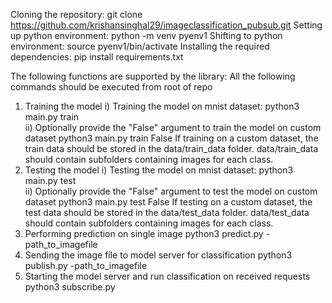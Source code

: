 Cloning the repository:
git clone https://github.com/krishansinghal29/imageclassification_pubsub.git
Setting up python environment:
python -m venv pyenv1
Shifting to python environment:
source pyenv1/bin/activate
Installing the required dependencies:
pip install requirements.txt

The following functions are supported by the library:
All the following commands should be executed from root of repo

1. Training the model
   i) Training the model on mnist dataset:
   python3 main.py train  
   ii) Optionally provide the "False" argument to train the model on custom dataset
   python3 main.py train False
   If training on a custom dataset, the train data should be stored in the data/train_data folder.
   data/train_data should contain subfolders containing images for each class.
2. Testing the model
   i) Testing the model on mnist dataset:
   python3 main.py test  
   ii) Optionally provide the "False" argument to test the model on custom dataset
   python3 main.py test False
   If testing on a custom dataset, the test data should be stored in the data/test_data folder.
   data/test_data should contain subfolders containing images for each class.
3. Performing prediction on single image
   python3 predict.py -path_to_imagefile
4. Sending the image file to model server for classification
   python3 publish.py -path_to_imagefile
5. Starting the model server and run classification on received requests
   python3 subscribe.py
